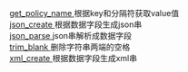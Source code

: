 <a href="https://github.com/dayupday/common_func/blob/master/get_policy_name" target="_blank" >get_policy_name </a> 根据key和分隔符获取value值 <br/>
<a href="https://github.com/dayupday/common_func/blob/master/json_create" target="_blank" >json_create </a> 根据数据字段生成json串 <br/>
<a href="https://github.com/dayupday/common_func/blob/master/json_parse" target="_blank" >json_parse </a> json串解析成数据字段 <br/>
<a href="https://github.com/dayupday/common_func/blob/master/trim_blank" target="_blank" >trim_blank </a> 删除字符串两端的空格 <br/>
<a href="https://github.com/dayupday/common_func/blob/master/xml_create" target="_blank" >xml_create </a> 根据数据字段生成xml串
